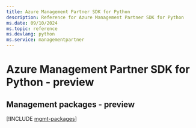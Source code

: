 ```yaml
---
title: Azure Management Partner SDK for Python
description: Reference for Azure Management Partner SDK for Python
ms.date: 09/10/2024
ms.topic: reference
ms.devlang: python
ms.service: managementpartner
---
```

# Azure Management Partner SDK for Python - preview

## Management packages - preview
[!INCLUDE [mgmt-packages](management-partner-mgmt-index.md)]